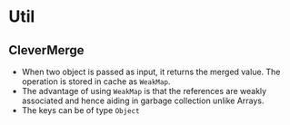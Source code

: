 # Util
## CleverMerge
- When two object is passed as input, it returns the merged value. The operation is stored in cache as `WeakMap`.
- The advantage of using `WeakMap` is that the references are weakly associated and hence aiding in garbage collection unlike Arrays.
- The keys can be of type `Object`